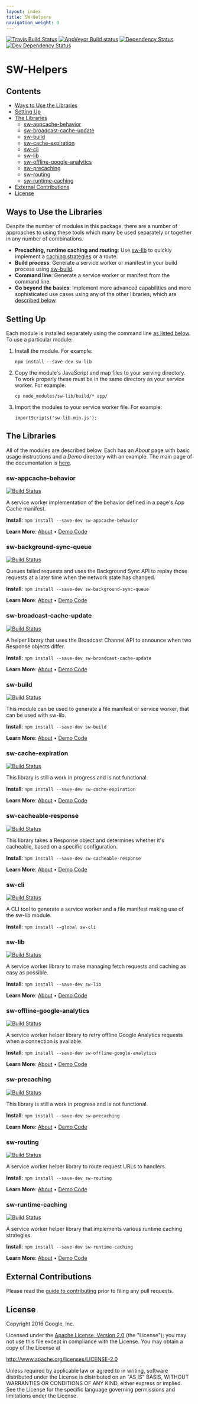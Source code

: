 ```yaml
---
layout: index
title: SW-Helpers
navigation_weight: 0
---
```


<!-- DO NOT EDIT. This page is autogenerated. --><!-- To make changes, edit templates/README.hbs, not README.md! -->
[![Travis Build Status][travis-image]][travis-url]
[![AppVeyor Build status][appveyor-image]][appveyor-url]
[![Dependency Status][dependency-image]][dependency-url]
[![Dev Dependency Status][dev-dependency-image]][dev-dependency-url]

# SW-Helpers

## Contents

- [Ways to Use the Libraries](#ways-to-use-the-libraries)
- [Setting Up](#setting-up)
- [The Libraries](#the-libraries)
  - [sw-appcache-behavior](#sw-appcache-behavior)
  - [sw-broadcast-cache-update](#sw-broadcast-cache-update)
  - [sw-build](#sw-build)
  - [sw-cache-expiration](#sw-cache-expiration)
  - [sw-cli](#sw-cli)
  - [sw-lib](#sw-lib)
  - [sw-offline-google-analytics](#sw-offline-google-analytics)
  - [sw-precaching](#sw-precaching)
  - [sw-routing](#sw-routing)
  - [sw-runtime-caching](#sw-runtime-caching)
- [External Contributions](#external-contributions)
- [License](#license)

## Ways to Use the Libraries

Despite the number of modules in this package, there are a number of approaches to using these tools which many be used separately or together in any number of combinations.

* **Precaching, runtime caching and routing**: Use [sw-lib](#sw-lib) to quickly
  implement a [caching strategies](https://developers.google.com/web/fundamentals/instant-and-offline/offline-cookbook/) or a route.
* **Build process**: Generate a service worker or manifest in your build process
  using [sw-build](#sw-build).
* **Command line**: Generate a service worker or manifest from the command line.
* **Go beyond the basics**: Implement more advanced capabilities and more
  sophisticated use cases using any of the other libraries, which are [described
  below](#the-libraries).

## Setting Up

Each module is installed separately using the command line [as listed below](#the-libraries). To use a particular module:

1. Install the module. For example:

   `npm install --save-dev sw-lib`
2. Copy the module's JavaScript and map files to your serving directory. To work properly these must be in the same directory as your service worker. For example:

   `cp node_modules/sw-lib/build/* app/`
3. Import the modules to your service worker file. For example:

   `importScripts('sw-lib.min.js');`

## The Libraries

All of the modules are described below. Each has an _About_ page with basic usage instructions and a _Demo_ directory with an example. The main page of the documentation is [here](https://googlechrome.github.io/sw-helpers/#main).

### sw-appcache-behavior

[![Build Status](https://travis-shields.appspot.com/shield/GoogleChrome/sw-helpers/master/PROJECT%3D%22sw-appcache-behavior%22)][travis-url]

A service worker implementation of the behavior defined in a page&#x27;s App Cache manifest.

**Install**: `npm install --save-dev sw-appcache-behavior`

**Learn More**: [About](https://googlechrome.github.io/sw-helpers/reference-docs/stable/latest/module-sw-appcache-behavior.html) •
                [Demo Code](https://github.com/GoogleChrome/sw-helpers/tree/master/packages/sw-appcache-behavior/demo)

### sw-background-sync-queue

[![Build Status](https://travis-shields.appspot.com/shield/GoogleChrome/sw-helpers/master/PROJECT%3D%22sw-background-sync-queue%22)][travis-url]

Queues failed requests and uses the Background Sync API to replay those requests at a later time when the network state has changed.

**Install**: `npm install --save-dev sw-background-sync-queue`

**Learn More**: [About](https://googlechrome.github.io/sw-helpers/reference-docs/stable/latest/module-sw-background-sync-queue.html) •
                [Demo Code](https://github.com/GoogleChrome/sw-helpers/tree/master/packages/sw-background-sync-queue/demo)

### sw-broadcast-cache-update

[![Build Status](https://travis-shields.appspot.com/shield/GoogleChrome/sw-helpers/master/PROJECT%3D%22sw-broadcast-cache-update%22)][travis-url]

A helper library that uses the Broadcast Channel API to announce when two Response objects differ.

**Install**: `npm install --save-dev sw-broadcast-cache-update`

**Learn More**: [About](https://googlechrome.github.io/sw-helpers/reference-docs/stable/latest/module-sw-broadcast-cache-update.html) •
                [Demo Code](https://github.com/GoogleChrome/sw-helpers/tree/master/packages/sw-broadcast-cache-update/demo)

### sw-build

[![Build Status](https://travis-shields.appspot.com/shield/GoogleChrome/sw-helpers/master/PROJECT%3D%22sw-build%22)][travis-url]

This module can be used to generate a file manifest or service worker, that can be used with sw-lib.

**Install**: `npm install --save-dev sw-build`

**Learn More**: [About](https://googlechrome.github.io/sw-helpers/reference-docs/stable/latest/module-sw-build.html) •
                [Demo Code](https://github.com/GoogleChrome/sw-helpers/tree/master/packages/sw-build/demo)

### sw-cache-expiration

[![Build Status](https://travis-shields.appspot.com/shield/GoogleChrome/sw-helpers/master/PROJECT%3D%22sw-cache-expiration%22)][travis-url]

This library is still a work in progress and is not functional.

**Install**: `npm install --save-dev sw-cache-expiration`

**Learn More**: [About](https://googlechrome.github.io/sw-helpers/reference-docs/stable/latest/module-sw-cache-expiration.html) •
                [Demo Code](https://github.com/GoogleChrome/sw-helpers/tree/master/packages/sw-cache-expiration/demo)

### sw-cacheable-response

[![Build Status](https://travis-shields.appspot.com/shield/GoogleChrome/sw-helpers/master/PROJECT%3D%22sw-cacheable-response%22)][travis-url]

This library takes a Response object and determines whether it&#x27;s cacheable, based on a specific configuration.

**Install**: `npm install --save-dev sw-cacheable-response`

**Learn More**: [About](https://googlechrome.github.io/sw-helpers/reference-docs/stable/latest/module-sw-cacheable-response.html) •
                [Demo Code](https://github.com/GoogleChrome/sw-helpers/tree/master/packages/sw-cacheable-response/demo)

### sw-cli

[![Build Status](https://travis-shields.appspot.com/shield/GoogleChrome/sw-helpers/master/PROJECT%3D%22sw-cli%22)][travis-url]

A CLI tool to generate a service worker and a file manifest making use of the sw-lib module.

**Install**: `npm install --global sw-cli`



### sw-lib

[![Build Status](https://travis-shields.appspot.com/shield/GoogleChrome/sw-helpers/master/PROJECT%3D%22sw-lib%22)][travis-url]

A service worker library to make managing fetch requests and caching as easy as possible.

**Install**: `npm install --save-dev sw-lib`

**Learn More**: [About](https://googlechrome.github.io/sw-helpers/reference-docs/stable/latest/module-sw-lib.html) •
                [Demo Code](https://github.com/GoogleChrome/sw-helpers/tree/master/packages/sw-lib/demo)

### sw-offline-google-analytics

[![Build Status](https://travis-shields.appspot.com/shield/GoogleChrome/sw-helpers/master/PROJECT%3D%22sw-offline-google-analytics%22)][travis-url]

A service worker helper library to retry offline Google Analytics requests when a connection is available.

**Install**: `npm install --save-dev sw-offline-google-analytics`

**Learn More**: [About](https://googlechrome.github.io/sw-helpers/reference-docs/stable/latest/module-sw-offline-google-analytics.html) •
                [Demo Code](https://github.com/GoogleChrome/sw-helpers/tree/master/packages/sw-offline-google-analytics/demo)

### sw-precaching

[![Build Status](https://travis-shields.appspot.com/shield/GoogleChrome/sw-helpers/master/PROJECT%3D%22sw-precaching%22)][travis-url]

This library is still a work in progress and is not functional.

**Install**: `npm install --save-dev sw-precaching`

**Learn More**: [About](https://googlechrome.github.io/sw-helpers/reference-docs/stable/latest/module-sw-precaching.html) •
                [Demo Code](https://github.com/GoogleChrome/sw-helpers/tree/master/packages/sw-precaching/demo)

### sw-routing

[![Build Status](https://travis-shields.appspot.com/shield/GoogleChrome/sw-helpers/master/PROJECT%3D%22sw-routing%22)][travis-url]

A service worker helper library to route request URLs to handlers.

**Install**: `npm install --save-dev sw-routing`

**Learn More**: [About](https://googlechrome.github.io/sw-helpers/reference-docs/stable/latest/module-sw-routing.html) •
                [Demo Code](https://github.com/GoogleChrome/sw-helpers/tree/master/packages/sw-routing/demo)

### sw-runtime-caching

[![Build Status](https://travis-shields.appspot.com/shield/GoogleChrome/sw-helpers/master/PROJECT%3D%22sw-runtime-caching%22)][travis-url]

A service worker helper library that implements various runtime caching strategies.

**Install**: `npm install --save-dev sw-runtime-caching`

**Learn More**: [About](https://googlechrome.github.io/sw-helpers/reference-docs/stable/latest/module-sw-runtime-caching.html) •
                [Demo Code](https://github.com/GoogleChrome/sw-helpers/tree/master/packages/sw-runtime-caching/demo)


## External Contributions

Please read the [guide to contributing](https://googlechrome.github.io/sw-helpers/contributing.html)
prior to filing any pull requests.

## License

Copyright 2016 Google, Inc.

Licensed under the [Apache License, Version 2.0](LICENSE) (the "License");
you may not use this file except in compliance with the License. You may
obtain a copy of the License at

  http://www.apache.org/licenses/LICENSE-2.0

Unless required by applicable law or agreed to in writing, software
distributed under the License is distributed on an "AS IS" BASIS,
WITHOUT WARRANTIES OR CONDITIONS OF ANY KIND, either express or implied.
See the License for the specific language governing permissions and
limitations under the License.

[npm-url]: https://npmjs.org/package/sw-helpers
[npm-image]: https://badge.fury.io/js/sw-helpers.svg
[travis-url]: https://travis-ci.org/GoogleChrome/sw-helpers
[travis-image]: https://travis-ci.org/GoogleChrome/sw-helpers.svg?branch=master
[appveyor-image]: https://ci.appveyor.com/api/projects/status/4ct8ph4d34c5ifnw?svg=true
[appveyor-url]: https://ci.appveyor.com/project/gauntface/sw-helpers
[dependency-url]: https://david-dm.org/GoogleChrome/sw-helpers/
[dependency-image]: https://david-dm.org/GoogleChrome/sw-helpers/status.svg
[dev-dependency-url]: https://david-dm.org/GoogleChrome/sw-helpers?type=dev
[dev-dependency-image]: https://david-dm.org/GoogleChrome/sw-helpers/dev-status.svg
